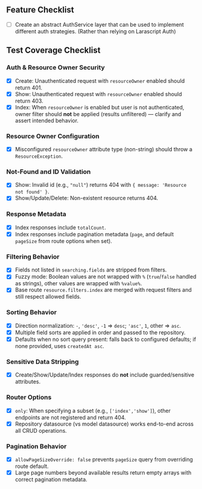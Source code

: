 ## Feature Checklist

- [ ] Create an abstract AuthService layer that can be used to implement different auth strategies. (Rather than relying on Larascript Auth)


## Test Coverage Checklist

### Auth & Resource Owner Security
- [x] Create: Unauthenticated request with `resourceOwner` enabled should return 401.
- [x] Show: Unauthenticated request with `resourceOwner` enabled should return 403.
- [x] Index: When `resourceOwner` is enabled but user is not authenticated, owner filter should **not** be applied (results unfiltered) — clarify and assert intended behavior.

### Resource Owner Configuration
- [x] Misconfigured `resourceOwner` attribute type (non-string) should throw a `ResourceException`.

### Not-Found and ID Validation
- [x] Show: Invalid id (e.g., `"null"`) returns 404 with `{ message: 'Resource not found' }`.
- [x] Show/Update/Delete: Non-existent resource returns 404.

### Response Metadata
- [x] Index responses include `totalCount`.
- [x] Index responses include pagination metadata (`page`, and default `pageSize` from route options when set).

### Filtering Behavior
- [x] Fields not listed in `searching.fields` are stripped from filters.
- [x] Fuzzy mode: Boolean values are not wrapped with `%` (`true`/`false` handled as strings), other values are wrapped with `%value%`.
- [x] Base route `resource.filters.index` are merged with request filters and still respect allowed fields.

### Sorting Behavior
- [x] Direction normalization: `-`, `'desc'`, `-1` => `desc`; `'asc'`, `1`, other => `asc`.
- [x] Multiple field sorts are applied in order and passed to the repository.
- [x] Defaults when no sort query present: falls back to configured defaults; if none provided, uses `createdAt asc`.

### Sensitive Data Stripping
- [x] Create/Show/Update/Index responses do **not** include guarded/sensitive attributes.

### Router Options
- [x] `only`: When specifying a subset (e.g., `['index','show']`), other endpoints are not registered and return 404.
- [x] Repository datasource (vs model datasource) works end-to-end across all CRUD operations.

### Pagination Behavior
- [x] `allowPageSizeOverride: false` prevents `pageSize` query from overriding route default.
- [x] Large page numbers beyond available results return empty arrays with correct pagination metadata.